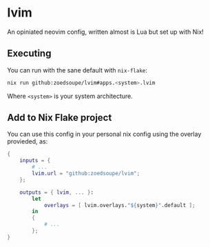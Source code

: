 # lvim

An opiniated neovim config, written almost is Lua but set up with Nix!

## Executing

You can run with the sane default with `nix-flake`:

```sh
nix run github:zoedsoupe/lvim#apps.<system>.lvim
```

Where `<system>` is your system architecture.

## Add to Nix Flake project

You can use this config in your personal nix config using the overlay provieded, as:

```nix
{
    inputs = {
        # ...
        lvim.url = "github:zoedsoupe/lvim";
    };

    outputs = { lvim, ... }:
        let
            overlays = [ lvim.overlays."${system}".default ];
        in
        {
            # ...
        };
}
```
